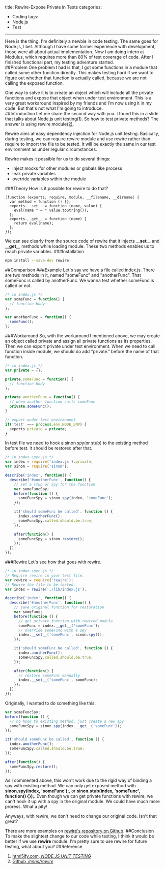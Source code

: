 title: Rewire-Expose Private in Tests
categories: 
- Coding
tags: 
- Node.js 
- Test 
---

Here is the thing. I'm definitely a newbie in code testing. The same goes for Node.js, I bet. Although I have some former experience with development, those were all about actual implementation. Now I am doing intern at Modulus, which requires more than 80% of test coverage of code. After I finished functional part, my testing adventure started.  
##Problem
One problem I had is that, I got some functions in a module that called some other function directly. This makes testing hard if we want to figure out whether that function is actually called, because we are not calling the exposed function.  

One way to solve it is to create an object which will include all the private functions and expose that object when under test environment. This is a very great workaround inspired by my friends and I'm now using it in my code. But that's not what I'm going to introduce.  
##Introduction
Let me share the second way with you. I found this in a slide that talks about Node.js unit testing[(1)](#Reference). So how to test private methods? The answer is using rewire module[(2)](#Reference).  

Rewire aims at easy dependency injection for Node.js unit testing. Basically, during testing, we can require rewire module and use rewire rather than require to import the file to be tested. It will be exactly the same in our test environment as under regular circumstances.  

Rewire makes it possible for us to do several things:  

* inject mocks for other modules or globals like process
* leak private variables
* override variables within the module  

###Theory
How is it possible for rewire to do that? 
```
(function (exports, require, module, __filename, __dirname) {
  var method = function () {};
  exports.__set__ = function (name, value) {
    eval(name " = " value.toString());
  };
  exports.__get__ = function (name) {
    return eval(name);
  };
});
```  
We can see clearly from the source code of rewire that it injects **\_\_set\_\_** and **\_\_get\_\_** methods while loading module. These two methods enables us to reach private variables.
###Installation
``` bash
npm install --save-dev rewire
```
##Comparison
###Example
Let's say we have a file called index.js. There are two methods in it, named "someFunc" and "anotherFunc". That someFunc is called by anotherFunc. We wanna test whether someFunc is called or not.
``` javascript
/* in index.js */
var someFunc = function() {
  // function body
};

var anotherFunc = function() {
  someFunc();
};
``` 
###Workaround
So, with the workaround I mentioned above, we may create an object called private and assign all private functions as its properties. Then we can export private under test environment. When we need to call function inside module, we should do add "private." before the name of that function.
``` javascript
/* in index.js */
var private = {};

private.someFunc = function() {
  // function body
};

private.anotherFunc = function() {
  // when another function calls someFunc
  private.someFunc();
}

// export under test environment
if('test' === process.env.NODE_ENV) {
  exports.private = private;
}
```
In test file we need to hook a sinon spy(or stub) to the existing method before test. It should be restored after that.
``` javascript
/* in index-spec.js */
var index = require('index.js').private;
var sinon = require('sinon');

describe('index', function() {
  describe('#anotherFunc', function() {
    // set a stub or spy for the function
    var someFuncSpy;
    before(function () {
      someFuncSpy = sinon.spy(index, 'someFunc');
    });

    it('should someFunc be called', function () {
      index.anotherFunc();
      someFuncSpy.called.should.be.true;
    }); 

    after(function() {
      someFuncSpy = sinon.restore();
    });
  });
});
```
###Rewire
Let's see how that goes with rewire.
``` javascript 
/* in index-spec.js */
// Require rewire in your test file.
var rewire = require('rewire');
// Rewire the file to be tested. 
var index = rewire('./lib/index.js');

describe('index', function() {
  describe('#anotherFunc', function() {
    // save original function for restoration
    var someFunc;
    before(function () {
      // get private function with rewired module
      someFunc = index.__get__('someFunc');
      // override someFunc with a spy
      index.__set__('someFunc', sinon.spy());
    });

    it('should someFunc be called', function () {
      index.anotherFunc();
      someFuncSpy.called.should.be.true;
    }); 

    after(function() {
      // restore someFunc manually
      index.__set__('someFunc', someFunc);
    });
  });
});
```
Originally, I wanted to do something like this:
``` javascript
var someFuncSpy;
before(function () {
  // no hook to existing method, just create a new spy
  someFuncSpy = sinon.spy(index.__get__('someFunc'));
});

it('should someFunc be called', function () {
  index.anotherFunc();
  someFuncSpy.called.should.be.true;
}); 

after(function() {
  someFuncSpy.restore();
});
``` 
As I commented above, this won't work due to the rigid way of binding a spy with existing method. We can only get exposed method with **sinon.spy(index, 'someFunc');**, or **sinon.stub(index, 'someFunc', function() {});**. Even though we can get private functions with rewire, we can't hook it up with a spy in the original module. We could have much more proress. What a pity!  

Anyways, with rewire, we don't need to change our original code. Isn't that great?  

There are more examples on [rewire's repository on Github](https://github.com/jhnns/rewire).
##Conclusion
To make the slightest change to our code while testing, I think it would be better if we use **rewire** module. I'm pretty sure to use rewire for future testing, what about you?
##Reference
1. [html5ify.com, *NODE.JS UNIT TESTING* ](http://html5ify.com/unittesting/slides/index.html#/34)
2. [Github, *jhnns/rewire*](https://github.com/jhnns/rewire)